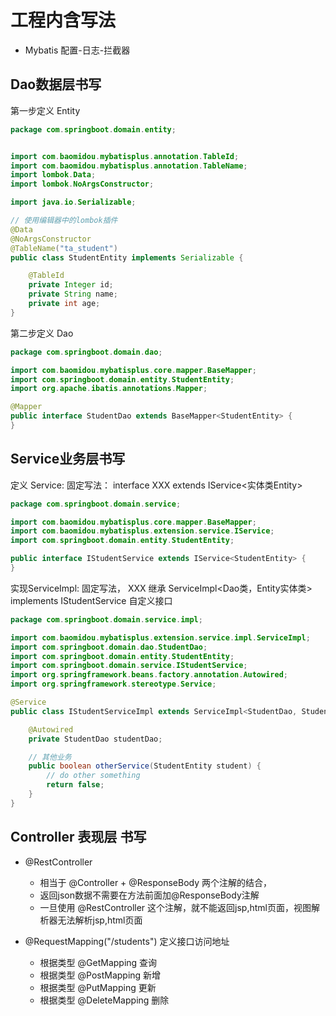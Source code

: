 # 工程内含写法

- Mybatis 配置-日志-拦截器


## Dao数据层书写

第一步定义 Entity
```java
package com.springboot.domain.entity;


import com.baomidou.mybatisplus.annotation.TableId;
import com.baomidou.mybatisplus.annotation.TableName;
import lombok.Data;
import lombok.NoArgsConstructor;

import java.io.Serializable;

// 使用编辑器中的lombok插件
@Data
@NoArgsConstructor
@TableName("ta_student")
public class StudentEntity implements Serializable {

    @TableId
    private Integer id;
    private String name;
    private int age;
}

```

第二步定义 Dao

```java
package com.springboot.domain.dao;

import com.baomidou.mybatisplus.core.mapper.BaseMapper;
import com.springboot.domain.entity.StudentEntity;
import org.apache.ibatis.annotations.Mapper;

@Mapper
public interface StudentDao extends BaseMapper<StudentEntity> {
}
```
## Service业务层书写

定义 Service:
固定写法： interface XXX extends IService<实体类Entity>

```java
package com.springboot.domain.service;

import com.baomidou.mybatisplus.core.mapper.BaseMapper;
import com.baomidou.mybatisplus.extension.service.IService;
import com.springboot.domain.entity.StudentEntity;

public interface IStudentService extends IService<StudentEntity> {
}

```


实现ServiceImpl: 
固定写法， XXX 继承 ServiceImpl<Dao类，Entity实体类> implements  IStudentService 自定义接口

```java
package com.springboot.domain.service.impl;

import com.baomidou.mybatisplus.extension.service.impl.ServiceImpl;
import com.springboot.domain.dao.StudentDao;
import com.springboot.domain.entity.StudentEntity;
import com.springboot.domain.service.IStudentService;
import org.springframework.beans.factory.annotation.Autowired;
import org.springframework.stereotype.Service;

@Service
public class IStudentServiceImpl extends ServiceImpl<StudentDao, StudentEntity> implements IStudentService {

    @Autowired
    private StudentDao studentDao;

    // 其他业务
    public boolean otherService(StudentEntity student) {
        // do other something
        return false;
    }
}

```
## Controller 表现层 书写

- @RestController 
  - 相当于 @Controller + @ResponseBody 两个注解的结合，
  - 返回json数据不需要在方法前面加@ResponseBody注解
  - 一旦使用 @RestController 这个注解，就不能返回jsp,html页面，视图解析器无法解析jsp,html页面


- @RequestMapping("/students") 定义接口访问地址
  - 根据类型  @GetMapping 查询
  - 根据类型  @PostMapping 新增
  - 根据类型  @PutMapping 更新
  - 根据类型  @DeleteMapping 删除
